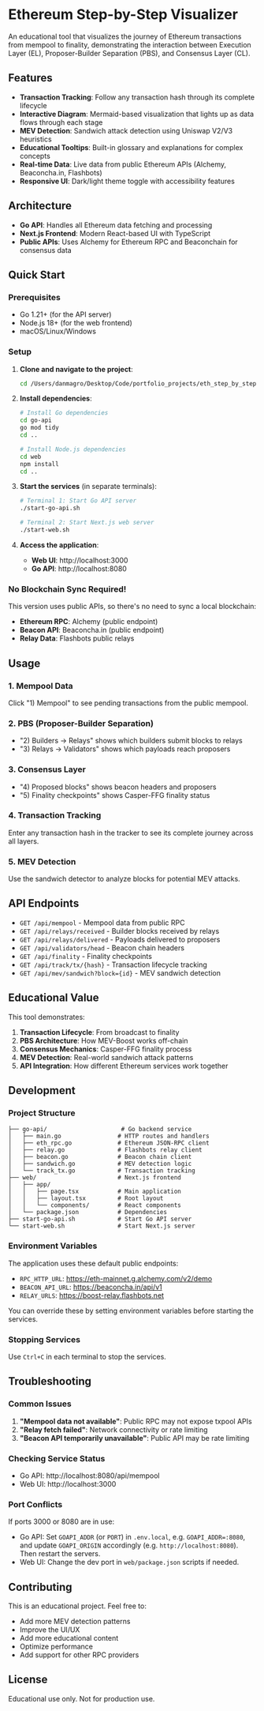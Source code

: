 # Ethereum Step-by-Step Visualizer

An educational tool that visualizes the journey of Ethereum transactions from mempool to finality, demonstrating the interaction between Execution Layer (EL), Proposer-Builder Separation (PBS), and Consensus Layer (CL).

## Features

- **Transaction Tracking**: Follow any transaction hash through its complete lifecycle
- **Interactive Diagram**: Mermaid-based visualization that lights up as data flows through each stage
- **MEV Detection**: Sandwich attack detection using Uniswap V2/V3 heuristics
- **Educational Tooltips**: Built-in glossary and explanations for complex concepts
- **Real-time Data**: Live data from public Ethereum APIs (Alchemy, Beaconcha.in, Flashbots)
- **Responsive UI**: Dark/light theme toggle with accessibility features

## Architecture

- **Go API**: Handles all Ethereum data fetching and processing
- **Next.js Frontend**: Modern React-based UI with TypeScript
- **Public APIs**: Uses Alchemy for Ethereum RPC and Beaconchain for consensus data

## Quick Start

### Prerequisites

- Go 1.21+ (for the API server)
- Node.js 18+ (for the web frontend)
- macOS/Linux/Windows

### Setup

1. **Clone and navigate to the project**:
   ```bash
   cd /Users/danmagro/Desktop/Code/portfolio_projects/eth_step_by_step
   ```

2. **Install dependencies**:
   ```bash
   # Install Go dependencies
   cd go-api
   go mod tidy
   cd ..
   
   # Install Node.js dependencies
   cd web
   npm install
   cd ..
   ```

3. **Start the services** (in separate terminals):
   ```bash
   # Terminal 1: Start Go API server
   ./start-go-api.sh
   
   # Terminal 2: Start Next.js web server
   ./start-web.sh
   ```

4. **Access the application**:
   - **Web UI**: http://localhost:3000
   - **Go API**: http://localhost:8080

### No Blockchain Sync Required!

This version uses public APIs, so there's no need to sync a local blockchain:
- **Ethereum RPC**: Alchemy (public endpoint)
- **Beacon API**: Beaconcha.in (public endpoint)
- **Relay Data**: Flashbots public relays

## Usage

### 1. Mempool Data
Click "1) Mempool" to see pending transactions from the public mempool.

### 2. PBS (Proposer-Builder Separation)
- "2) Builders → Relays" shows which builders submit blocks to relays
- "3) Relays → Validators" shows which payloads reach proposers

### 3. Consensus Layer
- "4) Proposed blocks" shows beacon headers and proposers
- "5) Finality checkpoints" shows Casper-FFG finality status

### 4. Transaction Tracking
Enter any transaction hash in the tracker to see its complete journey across all layers.

### 5. MEV Detection
Use the sandwich detector to analyze blocks for potential MEV attacks.

## API Endpoints

- `GET /api/mempool` - Mempool data from public RPC
- `GET /api/relays/received` - Builder blocks received by relays
- `GET /api/relays/delivered` - Payloads delivered to proposers
- `GET /api/validators/head` - Beacon chain headers
- `GET /api/finality` - Finality checkpoints
- `GET /api/track/tx/{hash}` - Transaction lifecycle tracking
- `GET /api/mev/sandwich?block={id}` - MEV sandwich detection

## Educational Value

This tool demonstrates:

1. **Transaction Lifecycle**: From broadcast to finality
2. **PBS Architecture**: How MEV-Boost works off-chain
3. **Consensus Mechanics**: Casper-FFG finality process
4. **MEV Detection**: Real-world sandwich attack patterns
5. **API Integration**: How different Ethereum services work together

## Development

### Project Structure

```
├── go-api/                     # Go backend service
│   ├── main.go                # HTTP routes and handlers
│   ├── eth_rpc.go             # Ethereum JSON-RPC client
│   ├── relay.go               # Flashbots relay client
│   ├── beacon.go              # Beacon chain client
│   ├── sandwich.go            # MEV detection logic
│   └── track_tx.go            # Transaction tracking
├── web/                       # Next.js frontend
│   ├── app/
│   │   ├── page.tsx           # Main application
│   │   ├── layout.tsx         # Root layout
│   │   └── components/        # React components
│   └── package.json           # Dependencies
├── start-go-api.sh            # Start Go API server
└── start-web.sh               # Start Next.js server
```

### Environment Variables

The application uses these default public endpoints:
- `RPC_HTTP_URL`: https://eth-mainnet.g.alchemy.com/v2/demo
- `BEACON_API_URL`: https://beaconcha.in/api/v1
- `RELAY_URLS`: https://boost-relay.flashbots.net

You can override these by setting environment variables before starting the services.

### Stopping Services

Use `Ctrl+C` in each terminal to stop the services.

## Troubleshooting

### Common Issues

1. **"Mempool data not available"**: Public RPC may not expose txpool APIs
2. **"Relay fetch failed"**: Network connectivity or rate limiting
3. **"Beacon API temporarily unavailable"**: Public API may be rate limiting

### Checking Service Status

- Go API: http://localhost:8080/api/mempool
- Web UI: http://localhost:3000

### Port Conflicts

If ports 3000 or 8080 are in use:
- Go API: Set `GOAPI_ADDR` (or `PORT`) in `.env.local`, e.g. `GOAPI_ADDR=:8080`, and update `GOAPI_ORIGIN` accordingly (e.g. `http://localhost:8080`). Then restart the servers.
- Web UI: Change the dev port in `web/package.json` scripts if needed.

## Contributing

This is an educational project. Feel free to:
- Add more MEV detection patterns
- Improve the UI/UX
- Add more educational content
- Optimize performance
- Add support for other RPC providers

## License

Educational use only. Not for production use.

